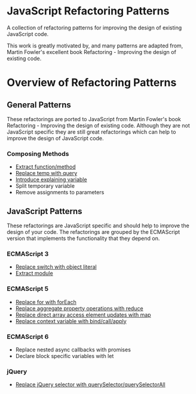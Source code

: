 JavaScript Refactoring Patterns
=======================
A collection of refactoring patterns for improving the design of existing JavaScript code.

This work is greatly motivated by, and many patterns are adapted from, Martin Fowler's excellent book Refactoring - Improving the design of existing code.

# Overview of Refactoring Patterns

## General Patterns
These refactorings are ported to JavaScript from Martin Fowler's book Refactoring - Improving the design of existing code.  Although they are not JavaScript specific they are still great refactorings which can help to improve the design of JavaScript code.

### Composing Methods
- [Extract function/method](https://github.com/KarlPurk/javascript-refactoring/blob/master/patterns/general/extract-method.md)
- [Replace temp with query](https://github.com/KarlPurk/javascript-refactoring/blob/master/patterns/general/replace-temp-with-query.md)
- [Introduce explaining variable](https://github.com/KarlPurk/javascript-refactoring/blob/master/patterns/general/introduce-explaining-variable.md)
- Split temporary variable
- Remove assignments to parameters

## JavaScript Patterns
These refactorings are JavaScript specific and should help to improve the design of your code.  The refactorings are grouped by the ECMAScript version that implements the functionality that they depend on.  

### ECMAScript 3
- [Replace switch with object literal](https://github.com/KarlPurk/javascript-refactoring/blob/master/patterns/javascript/replace-switch-with-object-literal.md)
- [Extract module](https://github.com/KarlPurk/javascript-refactoring/blob/master/patterns/javascript/extract-module.md)

### ECMAScript 5
- [Replace for with forEach](https://github.com/KarlPurk/javascript-refactoring/blob/master/patterns/javascript/replace-for-with-foreach.md)
- [Replace aggregate property operations with reduce](https://github.com/KarlPurk/javascript-refactoring/blob/master/patterns/javascript/replace-aggregate-property-operations-with-reduce.md)
- [Replace direct array access element updates with map](https://github.com/KarlPurk/javascript-refactoring/blob/master/patterns/javascript/replace-direct-array-access-element-updates-with-map.md)
- [Replace context variable with bind/call/apply](https://github.com/KarlPurk/javascript-refactoring/blob/master/patterns/javascript/replace-context-variable-with-bind-call-apply.md)

### ECMAScript 6
- Replace nested async callbacks with promises
- Declare block specific variables with let

### jQuery
- [Replace jQuery selector with querySelector/querySelectorAll](https://github.com/KarlPurk/javascript-refactoring/blob/master/patterns/javascript/replace-jquery-selector-with-query-selector.md)
